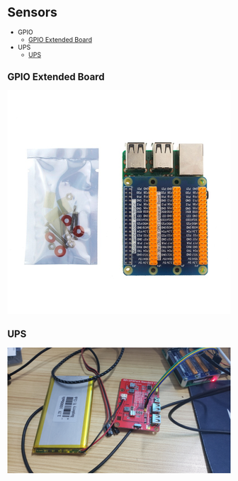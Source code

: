 # Sensors

- GPIO
    - [GPIO Extended Board](#GPIO-Extended-Board)
- UPS
    - [UPS](#UPS)

## GPIO Extended Board

![Board](Resource/Sensor/gpio.jpg)

## UPS

![UPS](Resource/Sensor/UPS.jpg)